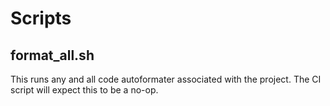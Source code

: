 # Scripts

## format_all.sh

This runs any and all code autoformater associated with the project. The CI 
script will expect this to be a no-op.

